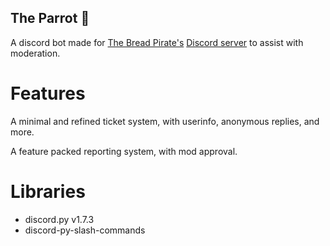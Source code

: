 ## The Parrot 🦜
A discord bot made for [The Bread Pirate's](http://YouTube.com/TheBreadPirate "The Bread Pirate's")  [Discord server](https://discord.gg/NX2Sw743sj "Discord server") to assist with moderation.

# Features
A minimal and refined ticket system, with userinfo, anonymous replies, and more.

A feature packed reporting system, with mod approval.

# Libraries
- discord.py v1.7.3
- discord-py-slash-commands
